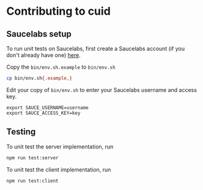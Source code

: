 # Contributing to cuid

## Saucelabs setup

To run unit tests on Saucelabs, first create a Saucelabs account (if you don't
already have one) [here]().

Copy the `bin/env.sh.example` to `bin/env.sh`

```sh
cp bin/env.sh{.example,}
```

Edit your copy of `bin/env.sh` to enter your Saucelabs username and access key.

```
export SAUCE_USERNAME=username
export SAUCE_ACCESS_KEY=key
```

## Testing

To unit test the server implementation, run

```sh
npm run test:server
```

To unit test the client implementation, run

```sh
npm run test:client
```
